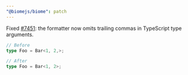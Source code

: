 ```yaml
---
"@biomejs/biome": patch
---
```


Fixed [#7451](https://github.com/biomejs/biome/issues/7451): the formatter now omits trailing commas in TypeScript type arguments.

```ts
// Before
type Foo = Bar<1, 2,>;

// After
type Foo = Bar<1, 2>;
```
